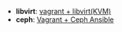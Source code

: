 - **libvirt**: [vagrant + libvirt(KVM)](libvirt/README.md)
- **ceph**: [Vagrant + Ceph Ansible](ceph/README.md)
